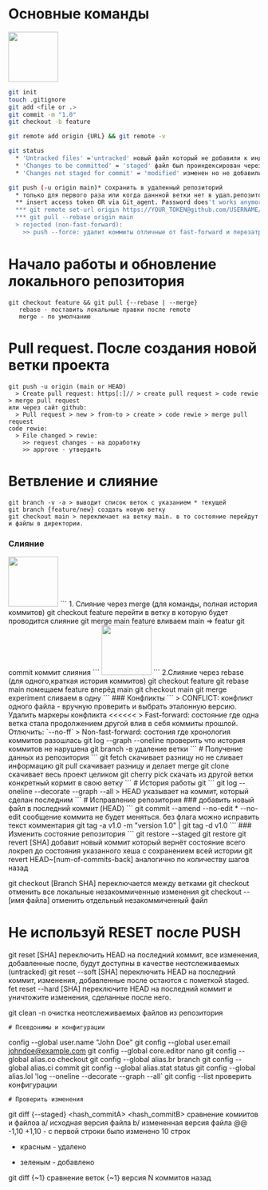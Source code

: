 # Основные команды
<img src="https://mma.prnewswire.com/media/1513369/Educative_Logo.jpg](https://cloudstudio.com.au/wp-content/uploads/2021/06/GitWorkflow-4.png"  width="100" height="auto">

```BASH
git init
touch .gitignore
git add <file or .>
git commit -m "1.0"
git checkout -b feature

git remote add origin {URL} && git remote -v

git status 
  * 'Untracked files' ='untracked' новый файл который не добавили к индексации через 'add'
  * 'Changes to be committed' = 'staged' файл был проиндексирован через add
  * 'Changes not staged for commit' = 'modified' изменен но не добавили к индексации через 'add'

git push (-u origin main)* сохранить в удаленный репозиторий
  * только для первого раза или когда даннной ветки нет в удал.репозитории
  ** insert access token OR via Git_agent. Password does't works anymore
  *** git remote set-url origin https://YOUR_TOKEN@github.com/USERNAME/REPOSITORY.git
  *** git pull --rebase origin main
  > rejected (non-fast-forward):
    >> push --force: удалит коммиты отличные от fast-forward и перезатрет посление отличия
```
# Начало работы и обновление локального репозитория
```
git checkout feature && git pull {--rebase | --merge}
   rebase - поставить локальные правки после remote
   merge - по умолчанию
```
# Pull request. После создания новой ветки проекта
```
git push -u origin (main or HEAD)
  > Create pull request: https[:]// > create pull request > code rewie > merge pull request
или через сайт github:
  > Pull request > new > from-to > create > code rewie > merge pull request
code rewie:
  > File changed > rewie:
    >> request changes - на доработку
    >> approve - утвердить
```
# Ветвление и слияние
```
git branch -v -a > выводит список веток с указанием * текущей
git branch {feature/new} создать новую ветку
git checkout main > переключает на ветку main. в то состояние перейдут и файлы в директории. 
```
### Слияние
<img src="https://wac-cdn.atlassian.com/dam/jcr:4639eeb8-e417-434a-a3f8-a972277fc66a/02%20Merging%20main%20into%20the%20feature%20branh.svg?cdnVersion=1968"  width="100" height="auto">
```
1. Слияние через merge (для команды, полная история коммитов) 
git checkout feature перейти в ветку в которую будет проводится слияние
git merge main feature вливаем main => featur git commit коммит слияния 
```
<img src="https://wac-cdn.atlassian.com/dam/jcr:3bafddf5-fd55-4320-9310-3d28f4fca3af/03%20Rebasing%20the%20feature%20branch%20into%20main.svg?cdnVersion=1968"  width="100" height="auto">
```
2.Слияние через rebase (для одного,краткая история коммитов) 
git checkout feature
git rebase main помещаем feature вперёд main
git checkout main
git merge experiment сливаем в одну
```
### Конфликты
```
 > CONFLICT: конфликт одного файла - вручную проверить и выбрать эталонную версию. Удалить маркеры конфликта <<<<<<
 > Fast-forward: состояние где одна ветка стала продолжением другой влив в себя коммиты прошлой. Отлючить: `--no-ff`
 > Non-fast-forward: состония где хронология коммитов разошлась
git log --graph --oneline проверить что история коммитов не нарушена
git branch -в <branch_new> удаление ветки <branch_new>
```
# Получение данных из репозитория
```
git fetch <shortname> скачивает разницу но не сливает информацию
git pull <shortname> скачивает разницу и делает merge
git clone <url> скачивает весь проект целиком
git cherry pick <hash> скачать из другой ветки конкретный кормит в свою ветку
```
# История работы git
```
git log --oneline --decorate --graph --all
  > HEAD указывает на коммит, который сделан последним
```
# Исправление репозитория
### добавить новый файл в последний коммит (HEAD)
```
git commit --amend --no-edit
  * --no-edit сообщение коммита не будет меняться. без флага можно исправить текст комментария
git tag -a v1.0 -m "version 1.0" | git tag -d v1.0
```
### Изменить состояние репозитория
```
git restore --staged <file or .>
git restore <file>
git revert [SHA] добавит новый коммит который вернёт состояние всего локреп до состояния указанного хеша с сохранением всей истории
git revert HEAD~[num-of-commits-back] аналогично по количеству шагов назад

git checkout [Branch SHA] переключается между ветками
git checkout отменить все локальные незакоммиченные изменения
git checkout -- [имя файла] отменить отдельный незакоммиченный файл

# Не используй RESET после PUSH
git reset [SHA] переключить HEAD на последний коммит, все изменения, добавленные после, будут доступны в качестве неотслеживаемых (untracked)
git reset --soft [SHA] переключить HEAD на последний коммит, изменения, добавленные после остаются с пометкой staged.
fet reset --hard [SHA] переключите HEAD на последний коммит и уничтожите изменения, сделанные после него.

git clean -n очистка неотслеживаемых файлов из репозитория
```
# Псевдонимы и конфигурации
```
config --global user.name "John Doe"
git config --global user.email johndoe@example.com
git config --global core.editor nano
git config --global alias.co checkout 
git config --global alias.br branch
git config --global alias.ci commit
git config --global alias.stat status
git config --global alias.lol 'log --oneline --decorate --graph --all`
git config --list проверить конфигурации
```
# Проверить изменения
```
git diff {--staged} <hash_commitA> <hash_commitB> сравнение комиитов и файлоа
 a/ исходная версия файла
 b/ измененная версия файла
 @@ -1,10 +1,10 - с первой строки было изменено 10 строк
 - красным - удалено
 + зеленым - добавлено

git diff <branch1>{~1} <branch2> сравнение веток
  {~1} версия N коммитов назад
```
